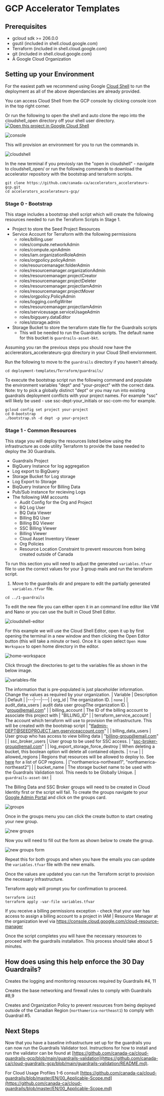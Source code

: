 # GCP Accelerator Templates

## Prerequisites

- gcloud sdk >= 206.0.0
- gsutil (included in shell.cloud.google.com)
- Terraform (included in shell.cloud.google.com)
- git (included in shell.cloud.google.com)
- A Google Cloud Organization

## Setting up your Environment

For the easiest path we recommend using Google [Cloud Shell](https://shell.cloud.google.com) to run the deployment as all of the above dependancies are already provided.

You can access Cloud Shell from the GCP console by clicking console icon in the top right corner.

Or run the following to open the shell and auto clone the repo into the cloudshell_open directory off your shell user directory. 
[![Open this project in Google Cloud Shell](http://gstatic.com/cloudssh/images/open-btn.png)](https://console.cloud.google.com/cloudshell/open?git_repo=https://github.com/canada-ca/accelerators_accelerateurs-gcp&page=editor&tutorial=README.md)

![console](img/console.png)

This will provision an environment for you to run the commands in.

![cloudshell](img/cloudshell.png)

In the new terminal if you previosly ran the "open in cloudshell" - navigate to cloudshell_open/ or run the following commands to download the accelerator repository with the bootstrap and terraform scripts.
```
git clone https://github.com/canada-ca/accelerators_accelerateurs-gcp.git
cd accelerators_accelerateurs-gcp/
``` 

### Stage 0 - Bootstrap

This stage includes a bootstrap shell script which will create the following resources needed to run the Terraform Scripts in Stage 1.

- Project to store the Seed Project Resources
- Service Account for Terraform with the following permissions
    - roles/billing.user
    - roles/compute.networkAdmin
    - roles/compute.xpnAdmin
    - roles/iam.organizationRoleAdmin
    - roles/orgpolicy.policyAdmin
    - role/resourcemanager.folderAdmin
    - roles/resourcemanager.organizationAdmin
    - roles/resourcemanager.projectCreator
    - roles/resourcemanager.projectDeleter
    - roles/resourcemanager.projectIamAdmin
    - roles/resourcemanager.projectMover
    - roles/orgpolicy.PolicyAdmin
    - roles/logging.configWriter
    - roles/resourcemanager.projectIamAdmin
    - roles/serviceusage.serviceUsageAdmin
    - roles/bigquery.dataEditor
    - roles/storage.admin
- Storage Bucket to store the terraform state file for the Guardrails scripts
    - This will be needed to run the Guardrails scripts. The default name for this bucket is `guardrails-asset-bkt`.

Assuming you ran the previous steps you should now have the acclererators_accelerateurs-gcp directory in your Cloud Shell enviornment.

Run the following to move to the `guardrails` directory if you haven't already.

```
cd deployment-templates/Terraform/guardrails/
```

To execute the bootstrap script run the following command and populate the environment variables "dept" and "your-project" with the correct data.  Note: try to pick a globally distinct "dept" or you may run into existing guardrails deployment conflicts with your project names.  For example "ssc" will likely be used - use ssc-dept-your_initials or ssc-com-mo for example. 

```
gcloud config set project your-project
cd 0-bootstrap
./bootstrap.sh -d dept -p your-project
```

### Stage 1 - Common Resources

This stage you will deploy the resources listed below using the infrastructure as code utility Terraform to provide the base needed to deploy the 30 Guardrails.

- Guardrails Project
- BigQuery Instance for log aggregation
- Log export to BigQuery
- Storage Bucket for Log storage
- Log Export to Storage
- BiqQuery Instance for Billing Data
- Pub/Sub instance for recieving Logs
- The following IAM accounts
    - Audit Config for the Org and Project
    - BQ Log User
    - BQ Data Viewer
    - Billing BQ User
    - Billing BQ Viewer
    - SSC Billing Viewer
    - Billing Viewer
    - Cloud Asset Inventory Viewer
    - Org Policies
    - Resource Location Constraint to prevent resources from being created outside of Canada

To run this section you will need to adjust the generated `variables.tfvar` file to use the correct values for your 3 group mails and run the terraform script.

1. Move to the guardrails dir and prepare to edit the partially generated `variables.tfvar` file.
```
cd ../1-guardrails
```


To edit the new file you can either open it in an command line editor like VIM and Nano or you can use the built in Cloud Shell Editor. 

![cloudshell-editor](img/cloudshell-editor.png)

For this example we will use the Cloud Shell Editor, open it up by first opening the terminal in a new window and then clicking the Open Editor button (this will take a minute or two). Once it is open select `Open Home Workspace` to open home directory in the editor.

![home-workspace](img/home-workspace.png)

Click through the directories to get to the variables file as shown in the below image.

![variables-file](img/variables-file.png)

The information that is pre-populated is just placeholder information. Change the values as required by your organization.
| Variable  | Description  | Default  |
|---|---|---|
| org_id | The organization ID. | `none` |
| audit_data_users | audit data user groupThe organization ID. | "group@email.com" |
| billing_account | The ID of the billing account to associate this project with | "BILLING_ID" |
| terraform_service_account | The account which terraform will use to provision the infrastructure. This will be created with the bootstrap script | "tfadmin-DEPT@SEEDPROJECT.iam.gserviceaccount.com" |
| billing_data_users | User group who has access to view billing data | "billing-group@email.com" |
| ssc_broker_users | User group to be used for SSC access. | "ssc-broker-group@email.com" |
| log_export_storage_force_destroy | When deleting a bucket, this boolean option will delete all contained objects. | `true` |
| allowed_regions | Regions that resources will be allowed to deploy to. See [here](https://cloud.google.com/compute/docs/regions-zones) for a list of GCP regions. | ["northamerica-northeast1", "northamerica-northeast2"]  |
| bucket_name | The storage bucket name to be used with the Guardrails Validation tool. This needs to be Globally Unique. | `guardrails-asset-bkt` |


The Billing Data and SSC Broker groups will need to be created in Cloud Identity first or the script will fail. To create the groups navigate to your [Google Admin Portal](admin.google.com) and click on the groups card.

![groups](img/groups.png)

Once in the groups menu you can click the create button to start creating your new group.

![new groups](img/groups-create-btn.png)

Now you will need to fill out the form as shown below to create the group.

![new groups form](img/groups-create.png)

Repeat this for both groups and when you have the emails you can update the `variables.tfvar` file with the new emails.

Once the values are updated you can run the Terraform script to provision the necessary infrastructure.

Terraform apply will prompt you for confirmation to proceed.

```
terraform init
terraform apply -var-file variables.tfvar
```

If you receive a billing permissions exception - check that your user has access to assign a billing account to a project in IAM | Resource Manager at the organization level via https://console.cloud.google.com/cloud-resource-manager

Once the script completes you will have the necessary resources to proceed with the guardrails installation. This process should take about 5 minutes.

## How does using this help enforce the 30 Day Guardrails?

Creates the logging and monitoring resources required by Guardrails #4, 11

Creates the base networking and firewall rules to comply with Guardrails #8,9

Creates and Organization Policy to prevent resources from being deployed outside of the Canadian Region (`northamerica-northeast1`) to comply with Guardrail #5.

## Next Steps

Now that you have a baseline infrastructure set up for the guardrails you can now run the Guardrails Validator tool. Instructions for how to install and run the validator can be found at [https://github.com/canada-ca/cloud-guardrails-gcp/blob/main/guardrails-validation](https://github.com/canada-ca/cloud-guardrails-gcp/blob/main/guardrails-validation/README.md).

For Cloud Usage Profiles 1-6 consult [https://github.com/canada-ca/cloud-guardrails/blob/master/EN/00_Applicable-Scope.md](https://github.com/canada-ca/cloud-guardrails/blob/master/EN/00_Applicable-Scope.md)
